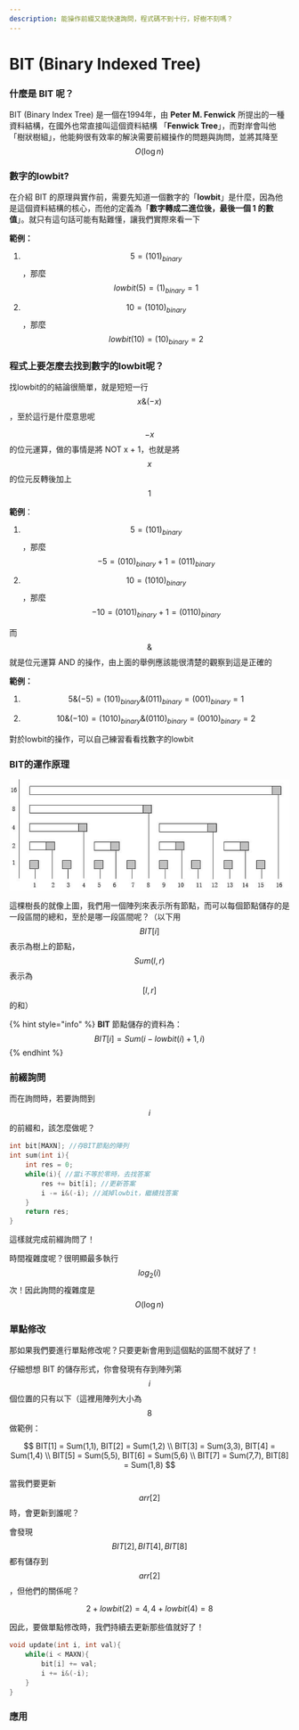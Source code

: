 ```yaml
---
description: 能操作前綴又能快速詢問，程式碼不到十行，好樹不刻嗎？
---
```


# BIT \(Binary Indexed Tree\)

### 什麼是 BIT 呢？

BIT \(Binary Index Tree\) 是一個在1994年，由 **Peter M. Fenwick** 所提出的一種資料結構，在國外也常直接叫這個資料結構 「**Fenwick Tree**」，而對岸會叫他「樹狀樹組」，他能夠很有效率的解決需要前綴操作的問題與詢問，並將其降至 $$O(\log n) $$ 

### 數字的lowbit?

在介紹 BIT 的原理與實作前，需要先知道一個數字的「**lowbit**」是什麼，因為他是這個資料結構的核心，而他的定義為「**數字轉成二進位後，最後一個 1 的數值**」。就只有這句話可能有點難懂，讓我們實際來看一下

**範例：**

1. $$5 = (101)_{binary} $$ ，那麼 $$lowbit(5) = (1)_{binary} = 1$$

2. $$10 = (1010)_{binary}$$ ，那麼 $$lowbit(10) = (10)_{binary} = 2$$ 

### 程式上要怎麼去找到數字的lowbit呢？

找lowbit的的結論很簡單，就是短短一行 $$x\&(-x)$$ ，至於這行是什麼意思呢

$$-x$$ 的位元運算，做的事情是將 NOT x + 1，也就是將 $$x$$ 的位元反轉後加上 $$1$$ 

**範例**：

 1. $$5 = (101)_{binary}$$ ，那麼 $$-5 = (010)_{binary} + 1 = (011)_{binary}$$ 

2. $$10 = (1010)_{binary}$$ ，那麼 $$-10 = (0101)_{binary} + 1 = (0110)_{binary}$$ 

而 $$\&$$ 就是位元運算 AND 的操作，由上面的舉例應該能很清楚的觀察到這是正確的

**範例：**

1. $$5\&(-5) = (101)_{binary} \& (011)_{binary} = (001)_{binary} = 1$$ 

2. $$10\&(-10)=(1010)_{binary} \& (0110)_{binary} = (0010)_{binary} = 2 $$ 

對於lowbit的操作，可以自己練習看看找數字的lowbit

### BIT的運作原理

![BIT &#x7684;&#x9577;&#x76F8;](../.gitbook/assets/fenwick_tree_binary_index_tree.jpg)

這棵樹長的就像上圖，我們用一個陣列來表示所有節點，而可以每個節點儲存的是一段區間的總和，至於是哪一段區間呢？（以下用 $$BIT[i]$$ 表示為樹上的節點， $$Sum(l,r)$$ 表示為 $$[l,r]$$ 的和）

{% hint style="info" %}
**BIT** 節點儲存的資料為： $$BIT[i] = Sum(i-lowbit(i)+1,i)$$ 
{% endhint %}

### 前綴詢問 

而在詢問時，若要詢問到 $$i$$ 的前綴和，該怎麼做呢？

```cpp
int bit[MAXN]; //存BIT節點的陣列
int sum(int i){
    int res = 0;
    while(i){ //當i不等於零時，去找答案
        res += bit[i]; //更新答案
        i -= i&(-i); //減掉lowbit，繼續找答案
    }
    return res;
}
```

這樣就完成前綴詢問了！

時間複雜度呢？很明顯最多執行 $$log_2(i)$$ 次！因此詢問的複雜度是 $$O(\log n)$$ 

### 單點修改

那如果我們要進行單點修改呢？只要更新會用到這個點的區間不就好了！

仔細想想 BIT 的儲存形式，你會發現有存到陣列第 $$i$$ 個位置的只有以下（這裡用陣列大小為 $$8$$ 做範例：

$$
BIT[1] = Sum(1,1), BIT[2] = Sum(1,2) \\
BIT[3] = Sum(3,3), BIT[4] = Sum(1,4) \\
BIT[5] = Sum(5,5), BIT[6] = Sum(5,6) \\
BIT[7] = Sum(7,7), BIT[8] = Sum(1,8)
$$

當我們要更新 $$arr[2]$$ 時，會更新到誰呢？

會發現$$BIT[2], BIT[4], BIT[8]$$ 都有儲存到 $$arr[2]$$ ，但他們的關係呢？

$$
2 + lowbit(2) = 4, 4+lowbit(4) = 8
$$

因此，要做單點修改時，我們持續去更新那些值就好了！

```cpp
void update(int i, int val){
    while(i < MAXN){
        bit[i] += val;
        i += i&(-i);
    }
}
```

### 應用



